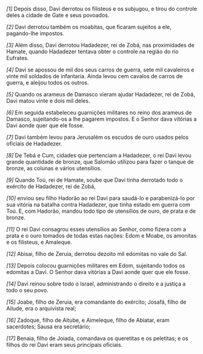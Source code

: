 *[1]* Depois disso, Davi derrotou os filisteus e os subjugou, e tirou do controle deles a cidade de Gate e seus povoados.

*[2]* Davi derrotou também os moabitas, que ficaram sujeitos a ele, pagando-lhe impostos.

*[3]* Além disso, Davi derrotou Hadadezer, rei de Zobá, nas proximidades de Hamate, quando Hadadezer tentava obter o controle na região do rio Eufrates.

*[4]* Davi se apossou de mil dos seus carros de guerra, sete mil cavaleiros e vinte mil soldados de infantaria. Ainda levou cem cavalos de carros de guerra, e aleijou todos os outros.

*[5]* Quando os arameus de Damasco vieram ajudar Hadadezer, rei de Zobá, Davi matou vinte e dois mil deles.

*[6]* Em seguida estabeleceu guarnições militares no reino dos arameus de Damasco, sujeitando-os a lhe pagarem impostos. E o Senhor dava vitórias a Davi aonde quer que ele fosse.

*[7]* Davi também levou para Jerusalém os escudos de ouro usados pelos oficiais de Hadadezer.

*[8]* De Tebá e Cum, cidades que pertenciam a Hadadezer, o rei Davi levou grande quantidade de bronze, que Salomão utilizou para fazer o tanque de bronze, as colunas e vários utensílios.

*[9]* Quando Toú, rei de Hamate, soube que Davi tinha derrotado todo o exército de Hadadezer, rei de Zobá,

*[10]* enviou seu filho Hadorão ao rei Davi para saudá-lo e parabenizá-lo por sua vitória na batalha contra Hadadezer, que tinha estado em guerra com Toú. E, com Hadorão, mandou todo tipo de utensílios de ouro, de prata e de bronze.

*[11]* O rei Davi consagrou esses utensílios ao Senhor, como fizera com a prata e o ouro tomados de todas estas nações: Edom e Moabe, os amonitas e os filisteus, e Amaleque.

*[12]* Abisai, filho de Zeruia, derrotou dezoito mil edomitas no vale do Sal.

*[13]* Depois colocou guarnições militares em Edom, sujeitando todos os edomitas a Davi. O Senhor dava vitórias a Davi aonde quer que ele fosse.

*[14]* Davi reinou sobre todo o Israel, administrando o direito e a justiça a todo o seu povo.

*[15]* Joabe, filho de Zeruia, era comandante do exército; Josafá, filho de Ailude, era o arquivista real;

*[16]* Zadoque, filho de Aitube, e Aimeleque, filho de Abiatar, eram sacerdotes; Sausa era secretário;

*[17]* Benaia, filho de Joiada, comandava os queretitas e os peletitas; e os filhos do rei Davi eram seus principais oficiais.

